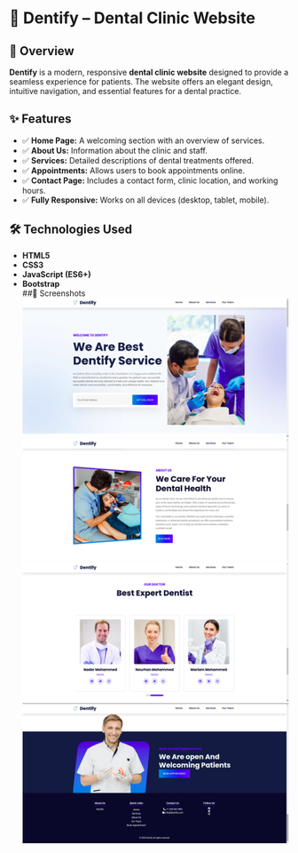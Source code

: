 # 🦷 Dentify – Dental Clinic Website  

## 📌 Overview  
**Dentify** is a modern, responsive **dental clinic website** designed to provide a seamless experience for patients. The website offers an elegant design, intuitive navigation, and essential features for a dental practice.  

## ✨ Features  
- ✅ **Home Page:** A welcoming section with an overview of services.  
- ✅ **About Us:** Information about the clinic and staff.  
- ✅ **Services:** Detailed descriptions of dental treatments offered.  
- ✅ **Appointments:** Allows users to book appointments online.  
- ✅ **Contact Page:** Includes a contact form, clinic location, and working hours.  
- ✅ **Fully Responsive:** Works on all devices (desktop, tablet, mobile).  

## 🛠 Technologies Used  
- **HTML5**  
- **CSS3**  
- **JavaScript (ES6+)**  
- **Bootstrap**  
##📸 Screenshots
![Homepage](page-details/Home.png)
![AboutUS](page-details/AboutUs.png)
![OurTeam](page-details/OurTeam.png)
![Footer](page-details/footer.png)
